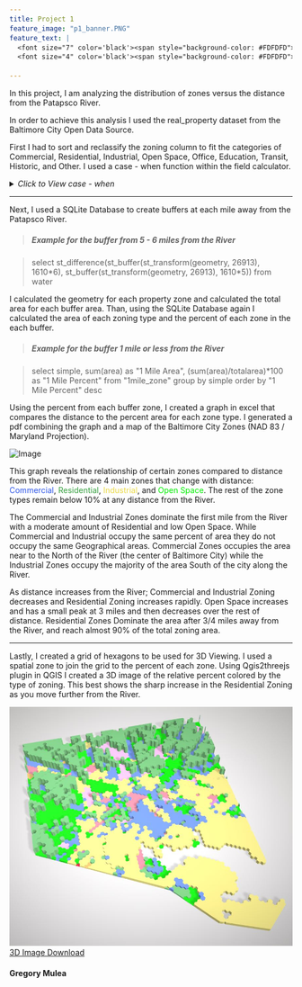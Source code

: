 ```yaml
---
title: Project 1
feature_image: "p1_banner.PNG"
feature_text: |
  <font size="7" color='black'><span style="background-color: #FDFDFD"> Zoning in Baltimore </span></font><br>
  <font size="4" color='black'><span style="background-color: #FDFDFD"> With Respect to Distance from the Patapsco River </span></font>
  
---
```


In this project, I am analyzing the distribution of zones versus the distance from the Patapsco River.

In order to achieve this analysis I used the real_property dataset from the Baltimore City Open Data Source.

First I had to sort and reclassify the zoning column to fit the categories of Commercial, Residential, Industrial, Open Space, Office, Education, Transit, Historic, and Other.  I used a case - when function within the field calculator.

<details>
<summary>
<i>Click to View case - when </i>
</summary>
<p>
<blockquote> case <br />
when "zonecode" = 'C-1' then 'Commercial'<br />
when "zonecode" = 'C-1VC' then 'Commercial'<br />
when "zonecode" = 'C-2' then 'Commercial'<br />
when "zonecode" = 'C-4' then 'Commercial'<br />
when "zonecode" = 'C-5IH' then 'Commercial'<br />
when "zonecode" = 'C-5HT' then 'Commercial'<br />
when "zonecode" = 'C-5TO' then 'Commercial'<br />
when "zonecode" = 'C-5HS' then 'Commercial'<br />
when "zonecode" = 'C-5DC' then 'Commercial'<br />
when "zonecode" = 'C-3' then 'Commercial'<br />
when "zonecode" = 'C-2*' then 'Commercial'<br />
when "zonecode" = 'C-1E*' then 'Commercial'<br />
when "zonecode" = 'C-5DC*' then 'Commercial'<br />
when "zonecode" = 'C5TO*' then 'Commercial'<br />
when "zonecode" = 'C-5-G' then 'Commercial'<br />
when "zonecode" = 'C-1-E' then 'Commercial'<br />
when "zonecode" = 'C-5DE' then 'Commercial'<br />
when "zonecode" = 'BSC' then 'Education'<br />
when "zonecode" = 'EC-2' then 'Education'<br />
when "zonecode" = 'EC-1' then 'Education'<br />
when "zonecode" = 'H' then 'Historic'<br />
when "zonecode" = 'I-MU' then 'Industrial'<br />
when "zonecode" = 'I-1' then 'Industrial'<br />
when "zonecode" = 'I-2' then 'Industrial'<br />
when "zonecode" = 'MI' then 'Industrial'<br />
when "zonecode" = 'OR-2*' then 'Office'<br />
when "zonecode" = 'OR-1' then 'Office'<br />
when "zonecode" = 'OR-1*' then 'Office'<br />
when "zonecode" = 'OR-2' then 'Office'<br />
when "zonecode" = 'OIC' then 'Office'<br />
when "zonecode" = 'OS' then 'Open Space'<br />
when "zonecode" = 'OS*' then 'Open Space'<br />
when "zonecode" = 'R-5*' then 'Residential'<br />
when "zonecode" = 'R-1-C' then 'Residential'<br />
when "zonecode" = 'R-1-A' then 'Residential'<br />
when "zonecode" = 'R-6*' then 'Residential'<br />
when "zonecode" = 'R-1-B' then 'Residential'<br />
when "zonecode" = 'R-1' then 'Residential'<br />
when "zonecode" = 'R-3*' then 'Residential'<br />
when "zonecode" = 'R-1-E' then 'Residential'<br />
when "zonecode" = 'R-1E*' then 'Residential'<br />
when "zonecode" = 'R-1-D' then 'Residential'<br />
when "zonecode" = 'R-2' then 'Residential'<br />
when "zonecode" = 'R-4*' then 'Residential'<br />
when "zonecode" = 'R-1*' then 'Residential'<br />
when "zonecode" = 'R-9' then 'Residential'<br />
when "zonecode" = 'R-7' then 'Residential'<br />
when "zonecode" = 'R-8' then 'Residential'<br />
when "zonecode" = 'R-6' then 'Residential'<br />
when "zonecode" = 'R-8*' then 'Residential'<br />
when "zonecode" = 'R-10' then 'Residential'<br />
when "zonecode" = 'R-7*' then 'Residential'<br />
when "zonecode" = 'R-3' then 'Residential'<br />
when "zonecode" = 'R-5' then 'Residential'<br />
when "zonecode" = 'R-4' then 'Residential'<br />
when "zonecode" = 'TOD-3' then 'Transit'<br />
when "zonecode" = 'TOD-4' then 'Transit'<br />
when "zonecode" = 'TOD-1' then 'Transit'<br />
when "zonecode" = 'TOD-2' then 'Transit'<br />
when "zonecode" = 'TOD4*' then 'Transit'<br />
else 'Other'<br />
end
</blockquote>
</p>
</details>

---
Next, I used a SQLite Database to create buffers at each mile away from the Patapsco River.

> ##### Example for the buffer from 5 - 6 miles from the River

> select st_difference(st_buffer(st_transform(geometry, 26913), 1610\*6), st_buffer(st_transform(geometry, 26913), 1610\*5)) from water

I calculated the geometry for each property zone and calculated the total area for each buffer area.  Than, using the SQLite Database again I calculated the area of each zoning type and the percent of each zone in the each buffer.

> ##### Example for the buffer 1 mile or less from the River

> select simple, sum(area) as "1 Mile Area", (sum(area)/totalarea)*100 as "1 Mile Percent" from "1mile_zone" group by simple order by "1 Mile Percent" desc

Using the percent from each buffer zone, I created a graph in excel that compares the distance to the percent area for each zone type.  I generated a pdf combining the graph and a map of the Baltimore City Zones (NAD 83 / Maryland Projection).

![Image](balt_zones.png)

This graph reveals the relationship of certain zones compared to distance from the River.  There are 4 main zones that change with distance: <span style="color:#2f57e7">Commercial</span>, <span style="color:#37a040">Residential</span>, <span style="color:#eada46">Industrial</span>, and <span style="color:#00ec00">Open Space</span>.  The rest of the zone types remain below 10% at any distance from the River.

The Commercial and Industrial Zones dominate the first mile from the River with a moderate amount of Residential and low Open Space.  While Commercial and Industrial occupy the same percent of area they do not occupy the same Geographical areas.  Commercial Zones occupies the area near to the North of the River (the center of Baltimore City) while the Industrial Zones occupy the majority of the area South of the city along the River.

As distance increases from the River; Commercial and Industrial Zoning decreases and Residential Zoning increases rapidly.  Open Space increases and has a small peak at 3 miles and then decreases over the rest of distance.  Residential Zones Dominate the area after 3/4 miles away from the River, and reach almost 90% of the total zoning area.

---

Lastly, I created a grid of hexagons to be used for 3D Viewing.  I used a spatial zone to join the grid to the percent of each zone.  Using Qgis2threejs plugin in QGIS I created a 3D image of the relative percent colored by the type of zoning. This best shows the sharp increase in the Residential Zoning as you move further from the River.

![Image](hex1.JPG "3D View of Baltimore City")
[3D Image Download](hex.gltf)


#### Gregory Mulea
